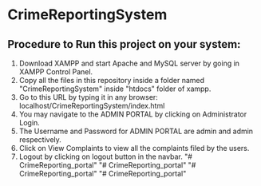 # CrimeReportingSystem

## Procedure to Run this project on your system:
1. Download XAMPP and start Apache and MySQL server by going in XAMPP Control Panel.
2. Copy all the files in this repository inside a folder named "CrimeReportingSystem" inside "htdocs" folder of xampp.
3. Go to this URL by typing it in any browser: localhost/CrimeReportingSystem/index.html 
4. You may navigate to the ADMIN PORTAL by clicking on Administrator Login.
5. The Username and Password for ADMIN PORTAL are admin and admin respectively.
6. Click on View Complaints to view all the complaints filed by the users.
7. Logout by clicking on logout button in the navbar.
"# CrimeReporting_portal" 
"# CrimeReporting_portal" 
"# CrimeReporting_portal" 
"# CrimeReporting_portal" 
